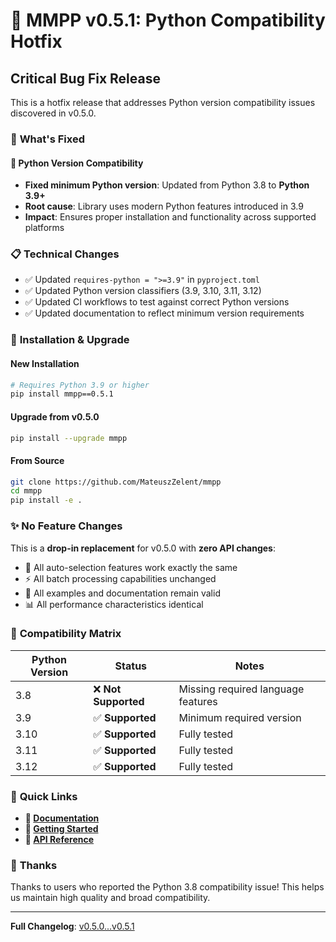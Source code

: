 # 🐛 MMPP v0.5.1: Python Compatibility Hotfix

## Critical Bug Fix Release

This is a hotfix release that addresses Python version compatibility issues discovered in v0.5.0.

### 🔧 **What's Fixed**

#### 🐍 **Python Version Compatibility** 
- **Fixed minimum Python version**: Updated from Python 3.8 to **Python 3.9+**
- **Root cause**: Library uses modern Python features introduced in 3.9
- **Impact**: Ensures proper installation and functionality across supported platforms

### 📋 **Technical Changes**

- ✅ Updated `requires-python = ">=3.9"` in `pyproject.toml`
- ✅ Updated Python version classifiers (3.9, 3.10, 3.11, 3.12)
- ✅ Updated CI workflows to test against correct Python versions
- ✅ Updated documentation to reflect minimum version requirements

### 🚀 **Installation & Upgrade**

#### New Installation
```bash
# Requires Python 3.9 or higher
pip install mmpp==0.5.1
```

#### Upgrade from v0.5.0
```bash
pip install --upgrade mmpp
```

#### From Source
```bash
git clone https://github.com/MateuszZelent/mmpp
cd mmpp
pip install -e .
```

### ✨ **No Feature Changes**

This is a **drop-in replacement** for v0.5.0 with **zero API changes**:

- 🤖 All auto-selection features work exactly the same
- ⚡ All batch processing capabilities unchanged  
- 🔧 All examples and documentation remain valid
- 📊 All performance characteristics identical

### 🎯 **Compatibility Matrix**

| Python Version | Status | Notes |
|---------------|--------|-------|
| 3.8 | ❌ **Not Supported** | Missing required language features |
| 3.9 | ✅ **Supported** | Minimum required version |
| 3.10 | ✅ **Supported** | Fully tested |
| 3.11 | ✅ **Supported** | Fully tested |
| 3.12 | ✅ **Supported** | Fully tested |

### 🔗 **Quick Links**

- **📖 [Documentation](https://MateuszZelent.github.io/mmpp/)**
- **🚀 [Getting Started](https://MateuszZelent.github.io/mmpp/tutorials/getting_started/)**
- **🔬 [API Reference](https://MateuszZelent.github.io/mmpp/api/)**

### 🙏 **Thanks**

Thanks to users who reported the Python 3.8 compatibility issue! This helps us maintain high quality and broad compatibility.

---

**Full Changelog**: [v0.5.0...v0.5.1](https://github.com/MateuszZelent/mmpp/compare/v0.5.0...v0.5.1)
